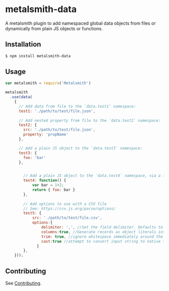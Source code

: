 # metalsmith-data
A metalsmith plugin to add namespaced global data objects from files or dynamically from plain JS objects or functions.

## Installation
```sh
$ npm install metalsmith-data
```

## Usage
```js
var metalsmith = require('Metalsmith')

metalsmith
  .use(data(
    {
      // Add data from file to the `data.test1` namespace:
      test1: './path/to/test/file.json',
  
      // Add nested property from file to the `data.test2` namespace:
      test2: {
        src: './path/to/test/file.json',
        property: 'propName'
      },

      // Add a plain JS object to the `data.test3` namespace:
      test3: {
        foo: 'bar'
      },


        // Add a plain JS object to the `data.test4` namespace, via a function:
        test4: function() {
            var bar = 1+2;
            return { foo: bar }
        },
        
        // Add options to use with a CSV file
        // See: https://csv.js.org/parse/options/
        test5: {
            src: './path/to/test/file.csv',
            options:{
                delimiter: ',', //Set the field delimiter. Defaults to ","
                columns:true, //Generate records as object literals instead of arrays
                trim: true, //ignore whitespace immediately around the delimiter
                cast:true //attempt to convert input string to native types
              }
        },
    }));
```

## Contributing
See [Contributing](https://github.com/elcontraption/metalsmith-data/blob/master/CONTRIBUTING.md).
